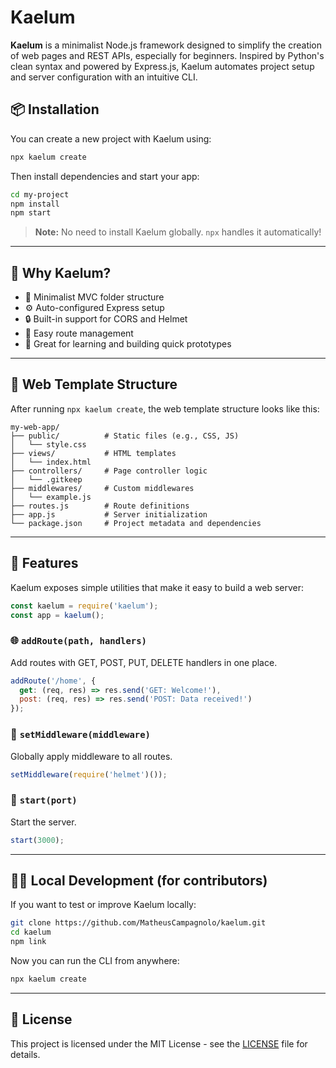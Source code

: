 # Kaelum

**Kaelum** is a minimalist Node.js framework designed to simplify the creation of web pages and REST APIs, especially for beginners. Inspired by Python's clean syntax and powered by Express.js, Kaelum automates project setup and server configuration with an intuitive CLI.

## 📦 Installation

You can create a new project with Kaelum using:

```bash
npx kaelum create
````

Then install dependencies and start your app:

```bash
cd my-project
npm install
npm start
```

> **Note:** No need to install Kaelum globally. `npx` handles it automatically!

---

## 🧠 Why Kaelum?

* 📂 Minimalist MVC folder structure
* ⚙️ Auto-configured Express setup
* 🔒 Built-in support for CORS and Helmet
* 🧱 Easy route management
* 🧪 Great for learning and building quick prototypes

---

## 📁 Web Template Structure

After running `npx kaelum create`, the web template structure looks like this:

```
my-web-app/
├── public/          # Static files (e.g., CSS, JS)
│   └── style.css
├── views/           # HTML templates
│   └── index.html
├── controllers/     # Page controller logic
│   └── .gitkeep
├── middlewares/     # Custom middlewares
│   └── example.js
├── routes.js        # Route definitions
├── app.js           # Server initialization
└── package.json     # Project metadata and dependencies
```

---

## 🚀 Features

Kaelum exposes simple utilities that make it easy to build a web server:

```js
const kaelum = require('kaelum');
const app = kaelum();
```

### 🌐 `addRoute(path, handlers)`

Add routes with GET, POST, PUT, DELETE handlers in one place.

```js
addRoute('/home', {
  get: (req, res) => res.send('GET: Welcome!'),
  post: (req, res) => res.send('POST: Data received!')
});
```

### 🔐 `setMiddleware(middleware)`

Globally apply middleware to all routes.

```js
setMiddleware(require('helmet')());
```

### 🚀 `start(port)`

Start the server.

```js
start(3000);
```

---

## 👨‍💻 Local Development (for contributors)

If you want to test or improve Kaelum locally:

```bash
git clone https://github.com/MatheusCampagnolo/kaelum.git
cd kaelum
npm link
```

Now you can run the CLI from anywhere:

```bash
npx kaelum create
```

---

## 📄 License

This project is licensed under the MIT License - see the [LICENSE](LICENSE) file for details.